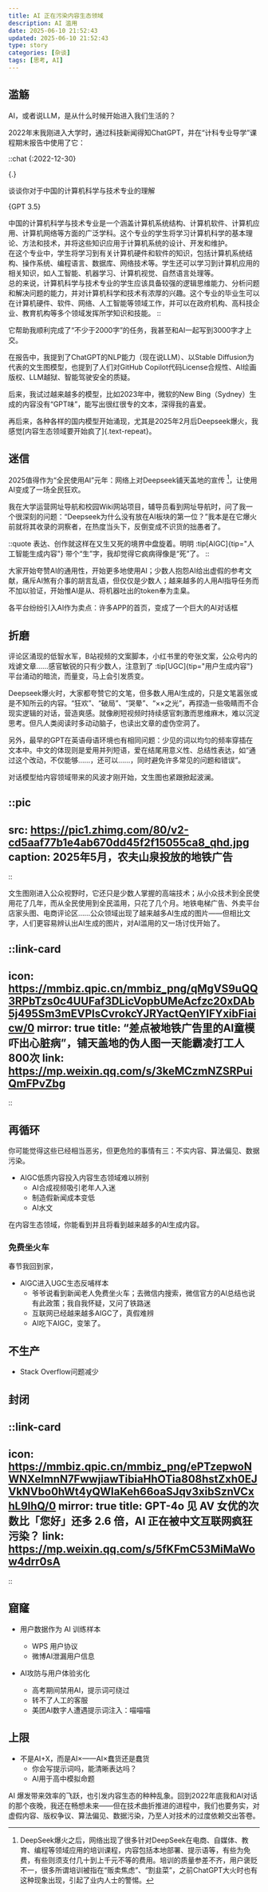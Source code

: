 ```yaml
---
title: AI 正在污染内容生态领域
description: AI 滥用
date: 2025-06-10 21:52:43
updated: 2025-06-10 21:52:43
type: story
categories: [杂谈]
tags: [思考, AI] 
---
```


## 滥觞

AI，或者说LLM，是从什么时候开始进入我们生活的？

2022年末我刚进入大学时，通过科技新闻得知ChatGPT，并在“计科专业导学”课程期末报告中使用了它：

::chat
{:2022-12-30}

{.}

谈谈你对于中国的计算机科学与技术专业的理解

{GPT 3.5}

中国的计算机科学与技术专业是一个涵盖计算机系统结构、计算机软件、计算机应用、计算机网络等方面的广泛学科。这个专业的学生将学习计算机科学的基本理论、方法和技术，并将这些知识应用于计算机系统的设计、开发和维护。\
在这个专业中，学生将学习到有关计算机硬件和软件的知识，包括计算机系统结构、操作系统、编程语言、数据库、网络技术等。学生还可以学习到计算机应用的相关知识，如人工智能、机器学习、计算机视觉、自然语言处理等。\
总的来说，计算机科学与技术专业的学生应该具备较强的逻辑思维能力、分析问题和解决问题的能力，并对计算机科学和技术有浓厚的兴趣。这个专业的毕业生可以在计算机硬件、软件、网络、人工智能等领域工作，并可以在政府机构、高科技企业、教育机构等多个领域发挥所学知识和技能。
::

它帮助我顺利完成了“不少于2000字”的任务，我甚至和AI一起写到3000字才上交。

在报告中，我提到了ChatGPT的NLP能力（现在说LLM）、以Stable Diffusion为代表的文生图模型，也提到了人们对GitHub Copilot代码License合规性、AI绘画版权、LLM越狱、智能驾驶安全的质疑。

后来，我试过越来越多的模型，比如2023年中，微软的New Bing（Sydney）生成的内容没有“GPT味”，能写出很红很专的文本，深得我的喜爱。

再后来，各种各样的国内模型开始涌现，尤其是2025年2月后Deepseek爆火，我感觉[内容生态领域要开始疯了]{.text-repeat}。

## 迷信

2025值得作为“全民使用AI”元年：网络上对Deepseek铺天盖地的宣传 [^1]，让使用AI变成了一场全民狂欢。

我在大学运营网址导航和校园Wiki网站项目，辅导员看到网址导航时，问了我一个很深刻的问题：“Deepseek为什么没有放在AI板块的第一位？”我本是在它爆火前就将其收录的洞察者，在热度当头下，反倒变成不识货的拙愚者了。

::quote
表达、创作就这样在又生又死的境界中盘旋着。明明 :tip[AIGC]{tip="人工智能生成内容"} 带个“生”字，我却觉得它疯病得像是“死”了。
::

大家开始夸赞AI的通用性，开始更多地使用AI；少数人抱怨AI给出虚假的参考文献，痛斥AI煞有介事的胡言乱语，但仅仅是少数人；越来越多的人用AI指导任务而不加以验证，开始惟AI是从、将机器吐出的token奉为圭臬。

各平台纷纷引入AI作为卖点：许多APP的首页，变成了一个巨大的AI对话框

## 折磨

评论区涌现的低智水军，B站视频的文案脚本，小红书里的夸张文案，公众号内的戏谑文章……感官敏锐的只有少数人，注意到了 :tip[UGC]{tip="用户生成内容"} 平台涌动的暗流，而量变，马上会引发质变。

Deepseek爆火时，大家都夸赞它的文笔，但多数人用AI生成的，只是文笔嚣张或是不知所云的内容。“狂欢”、“破局”、“哭晕”、“××之光”，再捏造一些吸睛而不合现实逻辑的对话，营造爽感。就像刷短视频时持续感官刺激而思维麻木，难以沉淀思考。但凡人类阅读时多动动脑子，也读出文章的虚伪空洞了。

另外，最早的GPT在英语母语环境也有相同问题：少见的词以均匀的频率穿插在文本中。中文的体现则是爱用并列短语，爱在结尾用意义性、总结性表达，如“通过这个改动，不仅能够……，还可以……，同时避免许多常见的问题和错误”。

对话模型给内容领域带来的风波才刚开始，文生图也紧跟掀起波澜。

::pic
---
src: https://pic1.zhimg.com/80/v2-cd5aaf77b1e4ab670dd45f2f15055ca8_qhd.jpg
caption: 2025年5月，农夫山泉投放的地铁广告
---
::

文生图刚进入公众视野时，它还只是少数人掌握的高端技术；从小众技术到全民使用花了几年，而从全民使用到全民滥用，只花了几个月。地铁电梯广告、外卖平台店家头图、电商评论区……公众领域出现了越来越多AI生成的图片——但相比文字，人们更容易辨认出AI生成的图片，对AI滥用的又一场讨伐开始了。

::link-card
---
icon: https://mmbiz.qpic.cn/mmbiz_png/qMgVS9uQQ3RPbTzs0c4UUFaf3DLicVopbUMeAcfzc20xDAb5j495Sm3mEVPIsCvrokcYJRYactQenYIFYxibFiaicw/0
mirror: true
title: “差点被地铁广告里的AI童模吓出心脏病”，铺天盖地的伪人图一天能霸凌打工人800次
link: https://mp.weixin.qq.com/s/3keMCzmNZSRPuiQmFPvZbg
---
::

## 再循环

你可能觉得这些已经相当恶劣，但更危险的事情有三：不实内容、算法偏见、数据污染。

- AIGC低质内容投入内容生态领域难以辨别
  - AI合成视频吸引老年人入迷
  - 制造假新闻成本变低
  - AI水文

在内容生态领域，你能看到并且将看到越来越多的AI生成内容。

### 免费坐火车

春节我回到家，

- AIGC进入UGC生态反哺样本
  - 爷爷说看到新闻老人免费坐火车；去微信内搜索，微信官方的AI总结也说有此政策；我自我怀疑，又问了铁路迷
  - 互联网已经越来越多AIGC了，真假难辨
  - AI吃下AIGC，变笨了。

## 不生产

- Stack Overflow问题减少

## 封闭

::link-card
---
icon: https://mmbiz.qpic.cn/mmbiz_png/ePTzepwoNWNXelmnN7FwwjiawTibiaHhOTia808hstZxh0EJVkNVbo0hWt4yQWIaKeh66oaSJqv3xibSznVCxhL9IhQ/0
mirror: true
title: GPT-4o 见 AV 女优的次数比「您好」还多 2.6 倍，AI 正在被中文互联网疯狂污染？
link: https://mp.weixin.qq.com/s/5fKFmC53MiMaWow4drr0sA
---
::

## 窟窿

- 用户数据作为 AI 训练样本
  - WPS 用户协议
  - 微博AI泄漏用户信息

- AI攻防与用户体验劣化
  - 高考期间禁用AI，提示词可绕过
  - 转不了人工的客服
  - 美团AI数字人遭遇提示词注入：喵喵喵

## 上限

- 不是AI+X，而是AI×——AI×蠢货还是蠢货
  - 你会写提示词吗，能清晰表达吗？
  - AI用于高中模拟命题

AI 爆发带来效率的飞跃，也引发内容生态的种种乱象。回到2022年底我和AI对话的那个夜晚，我还在畅想未来——但在技术曲折推进的进程中，我们也要务实，对虚假内容、版权争议、算法偏见、数据污染，乃至人对技术的过度依赖交出答卷。

[^1]: DeepSeek爆火之后，网络出现了很多针对DeepSeek在电商、自媒体、教育、编程等领域应用的培训课程，内容包括本地部署、提示语等，有些为免费，有些则须支付几十到上千元不等的费用。培训的质量参差不齐，用户褒贬不一，很多所谓培训被指在“贩卖焦虑”、“割韭菜”，之前ChatGPT大火时也有这种现象出现，引起了业内人士的警惕。
